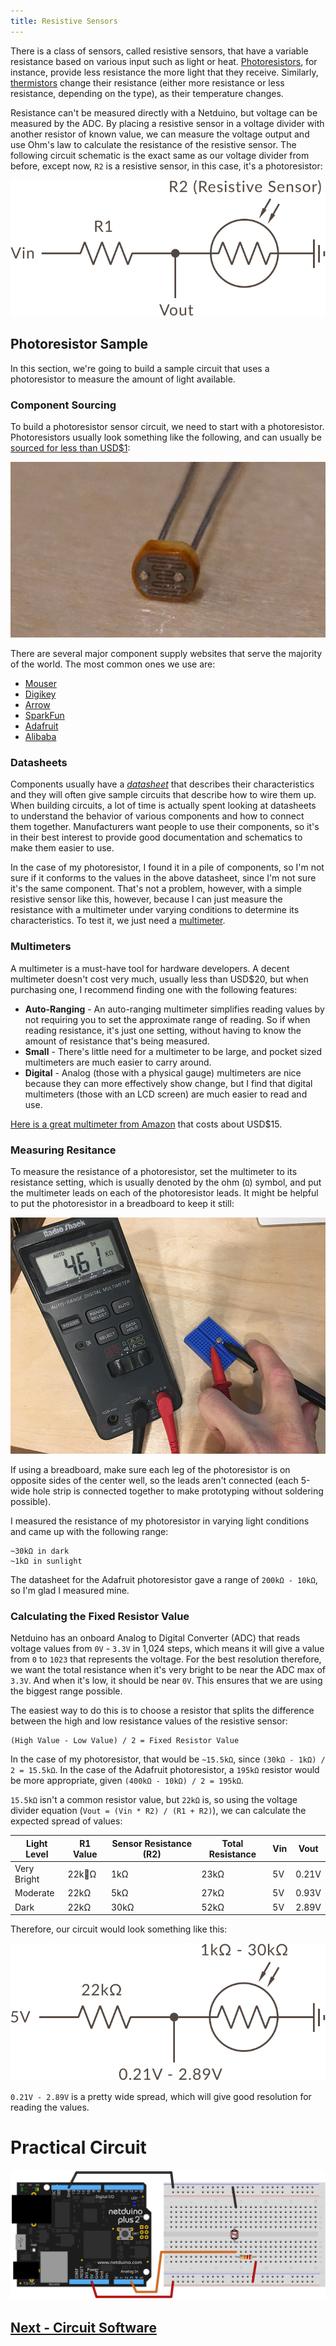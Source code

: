 ```yaml
---
title: Resistive Sensors
---
```


There is a class of sensors, called resistive sensors, that have a variable resistance based on various input such as light or heat. [Photoresistors](https://www.wikipedia.com/en/Photoresistor), for instance, provide less resistance the more light that they receive. Similarly, [thermistors](https://en.wikipedia.org/wiki/Thermistor) change their resistance (either more resistance or less resistance, depending on the type), as their temperature changes.

Resistance can't be measured directly with a Netduino, but voltage can be measured by the ADC. By placing a resistive sensor in a voltage divider with another resistor of known value, we can measure the voltage output and use Ohm's law to calculate the resistance of the resistive sensor. The following circuit schematic is the exact same as our voltage divider from before, except now, `R2` is a resistive sensor, in this case, it's a photoresistor:

![](../Resistive_Sensor_Circuit.svg)

## Photoresistor Sample

In this section, we're going to build a sample circuit that uses a photoresistor to measure the amount of light available.

### Component Sourcing

To build a photoresistor sensor circuit, we need to start with a photoresistor. Photoresistors usually look something like the following, and can usually be [sourced for less than USD$1](http://www.mouser.com/ProductDetail/Adafruit/161/?qs=%2fha2pyFadugRELlGV3EJvhiJsyG6%2fjztqGMot59Rgn9%2fJAtRYbFvdw%3d%3d):

![](../Photoresistor.jpg)

There are several major component supply websites that serve the majority of the world. The most common ones we use are:

 * [Mouser](https://www.mouser.com)
 * [Digikey](https://www.digikey.com)
 * [Arrow](https://www.arrow.com)
 * [SparkFun](https://www.sparkfun.com)
 * [Adafruit](https://www.adafruit.com)
 * [Alibaba](https://www.alibaba.com)

### Datasheets

Components usually have a [_datasheet_](http://www.mouser.com/ds/2/737/photocells-932884.pdf) that describes their characteristics and they will often give sample circuits that describe how to wire them up. When building circuits, a lot of time is actually spent looking at datasheets to understand the behavior of various components and how to connect them together. Manufacturers want people to use their components, so it's in their best interest to provide good documentation and schematics to make them easier to use.

In the case of my photoresistor, I found it in a pile of components, so I'm not sure if it conforms to the values in the above datasheet, since I'm not sure it's the same component. That's not a problem, however, with a simple resistive sensor like this, however, because I can just measure the resistance with a multimeter under varying conditions to determine its characteristics. To test it, we just need a [multimeter](https://en.wikipedia.org/wiki/Multimeter). 

### Multimeters

A multimeter is a must-have tool for hardware developers. A decent multimeter doesn't cost very much, usually less than USD$20, but when purchasing one, I recommend finding one with the following features:

* **Auto-Ranging** - An auto-ranging multimeter simplifies reading values by not requiring you to set the approximate range of reading. So if when reading resistance, it's just one setting, without having to know the amount of resistance that's being measured.
* **Small** - There's little need for a multimeter to be large, and pocket sized multimeters are much easier to carry around.
* **Digital** - Analog (those with a physical gauge) multimeters are nice because they can more effectively show change, but I find that digital multimeters (those with an LCD screen) are much easier to read and use.

[Here is a great multimeter from Amazon](https://www.amazon.com/gp/product/B072XH5SJ7/ref=as_li_tl?ie=UTF8&camp=1789&creative=9325&creativeASIN=B072XH5SJ7&linkCode=as2&tag=ilderneabs-20&linkId=a5c314e3ce625c8bee20f98f7e4827f3) that costs about USD$15.

### Measuring Resitance

To measure the resistance of a photoresistor, set the multimeter to its resistance setting, which is usually denoted by the ohm (`Ω`) symbol, and put the multimeter leads on each of the photoresistor leads. It might be helpful to put the photoresistor in a breadboard to keep it still:

![](../Photoresistor_Measuring.jpg)

If using a breadboard, make sure each leg of the photoresistor is on opposite sides of the center well, so the leads aren't connected (each 5-wide hole strip is connected together to make prototyping without soldering possible).

I measured the resistance of my photoresistor in varying light conditions and came up with the following range:

```
~30kΩ in dark
~1kΩ in sunlight
```

The datasheet for the Adafruit photoresistor gave a range of `200kΩ - 10kΩ`, so I'm glad I measured mine.

### Calculating the Fixed Resistor Value

Netduino has an onboard Analog to Digital Converter (ADC) that reads voltage values from `0V` - `3.3V` in 1,024 steps, which means it will give a value from `0` to `1023` that represents the voltage. For the best resolution therefore, we want the total resistance when it's very bright to be near the ADC max of `3.3V`. And when it's low, it should be near `0V`. This ensures that we are using the biggest range possible.

The easiest way to do this is to choose a resistor that splits the difference between the high and low resistance values of the resistive sensor:

```
(High Value - Low Value) / 2 = Fixed Resistor Value
```

In the case of my photoresistor, that would be `~15.5kΩ`, since `(30kΩ - 1kΩ) / 2 = 15.5kΩ`. In the case of the Adafruit photoresistor, a `195kΩ` resistor would be more appropriate, given `(400kΩ - 10kΩ) / 2 = 195kΩ`.

`15.5kΩ` isn't a common resistor value, but `22kΩ` is, so using the voltage divider equation (`Vout = (Vin * R2) / (R1 + R2)`), we can calculate the expected spread of values:

| Light Level | R1 Value | Sensor Resistance (R2) | Total Resistance | Vin   | Vout  |
|-------------|----------|------------------------|------------------|-------|-------|
| Very Bright | 22kΩ     | 1kΩ                    | 23kΩ             | 5V    | 0.21V |
| Moderate    | 22kΩ     | 5kΩ                    | 27kΩ             | 5V    | 0.93V |
| Dark        | 22kΩ     | 30kΩ                   | 52kΩ             | 5V    | 2.89V |

Therefore, our circuit would look something like this:

![](../Photoresistor_Circuit.svg)

`0.21V - 2.89V` is a pretty wide spread, which will give good resolution for reading the values.

# Practical Circuit

![](../Photoresistor_Circuit_bb.svg)



## [Next - Circuit Software](../Circuit_Software)